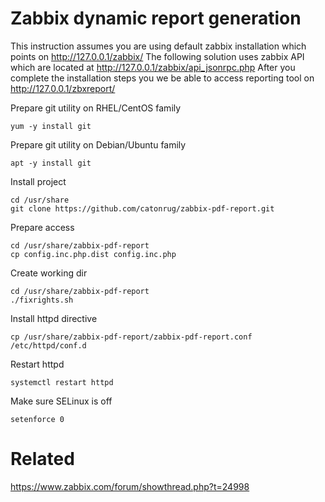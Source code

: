 # Zabbix dynamic report generation

This instruction assumes you are using default zabbix installation which points on http://127.0.0.1/zabbix/
The following solution uses zabbix API which are located at http://127.0.0.1/zabbix/api_jsonrpc.php
After you complete the installation steps you we be able to access reporting tool on http://127.0.0.1/zbxreport/

Prepare git utility on RHEL/CentOS family
```
yum -y install git
```

Prepare git utility on Debian/Ubuntu family
```
apt -y install git
```

Install project
```
cd /usr/share
git clone https://github.com/catonrug/zabbix-pdf-report.git
```

Prepare access
```
cd /usr/share/zabbix-pdf-report
cp config.inc.php.dist config.inc.php
```

Create working dir
```
cd /usr/share/zabbix-pdf-report
./fixrights.sh
```

Install httpd directive
```
cp /usr/share/zabbix-pdf-report/zabbix-pdf-report.conf /etc/httpd/conf.d
```

Restart httpd
```
systemctl restart httpd
```

Make sure SELinux is off
```
setenforce 0
```

# Related
https://www.zabbix.com/forum/showthread.php?t=24998
